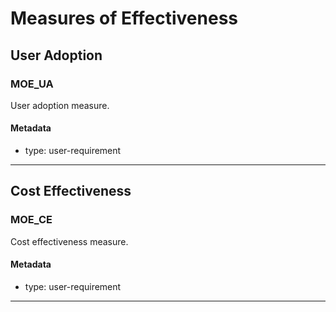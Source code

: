 # Measures of Effectiveness

## User Adoption

### MOE_UA

User adoption measure.

#### Metadata
  * type: user-requirement
---

## Cost Effectiveness

### MOE_CE

Cost effectiveness measure.

#### Metadata
  * type: user-requirement
---
